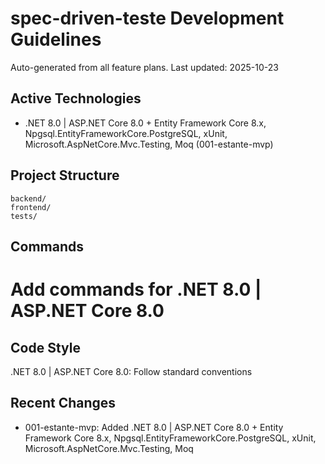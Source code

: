 ﻿# spec-driven-teste Development Guidelines

Auto-generated from all feature plans. Last updated: 2025-10-23

## Active Technologies

- .NET 8.0 | ASP.NET Core 8.0 + Entity Framework Core 8.x, Npgsql.EntityFrameworkCore.PostgreSQL, xUnit, Microsoft.AspNetCore.Mvc.Testing, Moq (001-estante-mvp)

## Project Structure

```text
backend/
frontend/
tests/
```

## Commands

# Add commands for .NET 8.0 | ASP.NET Core 8.0

## Code Style

.NET 8.0 | ASP.NET Core 8.0: Follow standard conventions

## Recent Changes

- 001-estante-mvp: Added .NET 8.0 | ASP.NET Core 8.0 + Entity Framework Core 8.x, Npgsql.EntityFrameworkCore.PostgreSQL, xUnit, Microsoft.AspNetCore.Mvc.Testing, Moq

<!-- MANUAL ADDITIONS START -->
<!-- MANUAL ADDITIONS END -->
